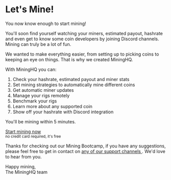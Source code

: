 # Let's Mine!

You now know enough to start mining!

You'll soon find yourself watching your miners, estimated payout, hashrate and
even get to know some coin developers by joining Discord channels. Mining
can truly be a lot of fun.

We wanted to make everything easier, from setting up to picking coins to
keeping an eye on things. That is why we created MiningHQ.

With MiningHQ you can:

1. Check your hashrate, estimated payout and miner stats
2. Set mining strategies to automatically mine different coins
3. Get automatic miner updates
4. Manage your rigs remotely
5. Benchmark your rigs
6. Learn more about any supported coin
7. Show off your hashrate with Discord integration

You'll be mining within 5 minutes.

<a href="/register" class="btn btn-success">Start mining now <i class="fa fa-fw fa-chevron-right"></i></a>
<br />
<small>no credit card required, it's free</small>

Thanks for checking out our Mining Bootcamp, if you have any suggestions, please feel free to get in contact on <a target="_blank" class="text-link text-primary" href="/connect">any of our support channels <i class="fa fa-fw fa-external-link"></i></a>. We'd love to hear from you.

Happy mining,<br />
The MiningHQ team
